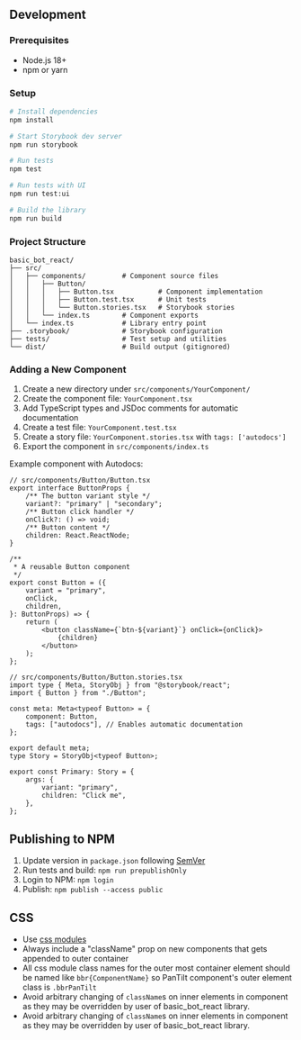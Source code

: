 ## Development

### Prerequisites

- Node.js 18+
- npm or yarn

### Setup

```bash
# Install dependencies
npm install

# Start Storybook dev server
npm run storybook

# Run tests
npm test

# Run tests with UI
npm run test:ui

# Build the library
npm run build
```

### Project Structure

```
basic_bot_react/
├── src/
│   ├── components/         # Component source files
│   │   ├── Button/
│   │   │   ├── Button.tsx           # Component implementation
│   │   │   ├── Button.test.tsx      # Unit tests
│   │   │   └── Button.stories.tsx   # Storybook stories
│   │   └── index.ts        # Component exports
│   └── index.ts            # Library entry point
├── .storybook/             # Storybook configuration
├── tests/                  # Test setup and utilities
└── dist/                   # Build output (gitignored)
```

### Adding a New Component

1. Create a new directory under `src/components/YourComponent/`
2. Create the component file: `YourComponent.tsx`
3. Add TypeScript types and JSDoc comments for automatic documentation
4. Create a test file: `YourComponent.test.tsx`
5. Create a story file: `YourComponent.stories.tsx` with `tags: ['autodocs']`
6. Export the component in `src/components/index.ts`

Example component with Autodocs:

```tsx
// src/components/Button/Button.tsx
export interface ButtonProps {
    /** The button variant style */
    variant?: "primary" | "secondary";
    /** Button click handler */
    onClick?: () => void;
    /** Button content */
    children: React.ReactNode;
}

/**
 * A reusable Button component
 */
export const Button = ({
    variant = "primary",
    onClick,
    children,
}: ButtonProps) => {
    return (
        <button className={`btn-${variant}`} onClick={onClick}>
            {children}
        </button>
    );
};
```

```tsx
// src/components/Button/Button.stories.tsx
import type { Meta, StoryObj } from "@storybook/react";
import { Button } from "./Button";

const meta: Meta<typeof Button> = {
    component: Button,
    tags: ["autodocs"], // Enables automatic documentation
};

export default meta;
type Story = StoryObj<typeof Button>;

export const Primary: Story = {
    args: {
        variant: "primary",
        children: "Click me",
    },
};
```

## Publishing to NPM

1. Update version in `package.json` following [SemVer](https://semver.org/)
2. Run tests and build: `npm run prepublishOnly`
3. Login to NPM: `npm login`
4. Publish: `npm publish --access public`


## CSS
- Use [css modules](https://www.w3schools.com/react/react_css_modules.asp)
- Always include a "className" prop on new components that gets appended to outer container
- All css module class names for the outer most container element should be named like `bbr{ComponentName}` so PanTilt component's outer element class is `.bbrPanTilt`
- Avoid arbitrary changing of `className`s on inner elements in component as they may be overridden by user of basic_bot_react library.
- Avoid arbitrary changing of `className`s on inner elements in component as they may be overridden by user of basic_bot_react library.

